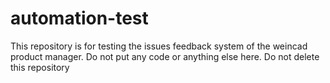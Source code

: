 ﻿# automation-test

This repository is for testing the issues feedback system of the weincad product manager. Do not put any code or anything else here. Do not delete this repository

